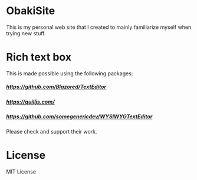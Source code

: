 # ObakiSite
This is my personal web site that I created to mainly familiarize myself when trying new stuff. 

# Rich text box 
This is made possible using the following packages:
 ##### https://github.com/Blazored/TextEditor
 ##### https://quilljs.com/
 ##### https://github.com/somegenericdev/WYSIWYGTextEditor
Please check and support their work.
 
# License
MIT License
